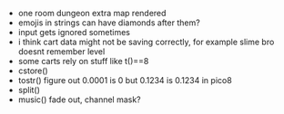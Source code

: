* one room dungeon extra map rendered
* emojis in strings can have diamonds after them?
* input gets ignored sometimes
* i think cart data might not be saving correctly, for example slime bro doesnt remember level
* some carts rely on stuff like t()==8
* cstore()
* tostr() figure out 0.0001 is 0 but 0.1234 is 0.1234 in pico8
* split()
* music() fade out, channel mask?